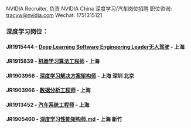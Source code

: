 NVIDIA Recruiter, 负责 NVIDIA China 深度学习/汽车岗位招聘  职位咨询: tracyw@nvidia.com   Wechat: 1751315121

### 深度学习岗位：

#### JR1915444 - [Deep Learning Software Engineering Leader无人驾驶](/Deep_Learning_Software_Engineering_Leader.md) - 上海
#### JR1915839 - [机器学习算法工程师](/机器学习算法工程师.md) - 上海
#### JR1903966 - [深度学习解决方案架构师](/Deep_Learning_Solution_Architect.md) - 上海 深圳 北京
#### JR1903966 - [数据分析工程师](/Senior_Data_Analytics_Software_Engineer.md) - 上海 
#### JR1913452 - [汽车系统工程师](/Automotive_Solution_Engineer.md) - 上海
#### JR1905460 - [深度学习性能架构师.md](/深度学习性能架构师.md) - 上海 新竹
